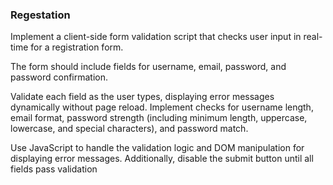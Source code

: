 ### Regestation

Implement a client-side form validation script that checks user input in real-time for a registration form.

The form should include fields for username, email, password, and password confirmation.

Validate each field as the user types, displaying error messages dynamically without page reload. Implement checks for username length, email format, password strength (including minimum length, uppercase, lowercase, and special characters), and password match.

Use JavaScript to handle the validation logic and DOM manipulation for displaying error messages. Additionally, disable the submit button until all fields pass validation